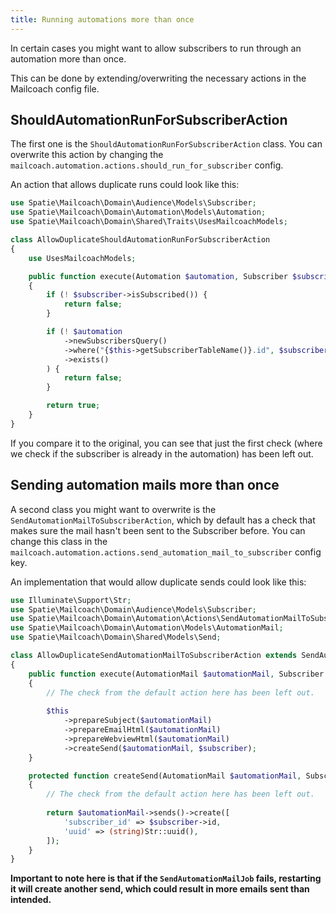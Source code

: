 ```yaml
---
title: Running automations more than once
---
```


In certain cases you might want to allow subscribers to run through an automation more than once.

This can be done by extending/overwriting the necessary actions in the Mailcoach config file.

## ShouldAutomationRunForSubscriberAction

The first one is the `ShouldAutomationRunForSubscriberAction` class. You can overwrite this action by changing the `mailcoach.automation.actions.should_run_for_subscriber` config.

An action that allows duplicate runs could look like this:

```php
use Spatie\Mailcoach\Domain\Audience\Models\Subscriber;
use Spatie\Mailcoach\Domain\Automation\Models\Automation;
use Spatie\Mailcoach\Domain\Shared\Traits\UsesMailcoachModels;

class AllowDuplicateShouldAutomationRunForSubscriberAction
{
    use UsesMailcoachModels;

    public function execute(Automation $automation, Subscriber $subscriber): bool
    {
        if (! $subscriber->isSubscribed()) {
            return false;
        }

        if (! $automation
            ->newSubscribersQuery()
            ->where("{$this->getSubscriberTableName()}.id", $subscriber->id)
            ->exists()
        ) {
            return false;
        }

        return true;
    }
}
```

If you compare it to the original, you can see that just the first check (where we check if the subscriber is already in the automation) has been left out.

## Sending automation mails more than once

A second class you might want to overwrite is the `SendAutomationMailToSubscriberAction`, which by default has a check that makes sure the mail hasn't been sent to the Subscriber before. You can change this class in the `mailcoach.automation.actions.send_automation_mail_to_subscriber` config key.

An implementation that would allow duplicate sends could look like this:

```php
use Illuminate\Support\Str;
use Spatie\Mailcoach\Domain\Audience\Models\Subscriber;
use Spatie\Mailcoach\Domain\Automation\Actions\SendAutomationMailToSubscriberAction;
use Spatie\Mailcoach\Domain\Automation\Models\AutomationMail;
use Spatie\Mailcoach\Domain\Shared\Models\Send;

class AllowDuplicateSendAutomationMailToSubscriberAction extends SendAutomationMailToSubscriberAction
{
    public function execute(AutomationMail $automationMail, Subscriber $subscriber): void
    {
        // The check from the default action here has been left out.
        
        $this
            ->prepareSubject($automationMail)
            ->prepareEmailHtml($automationMail)
            ->prepareWebviewHtml($automationMail)
            ->createSend($automationMail, $subscriber);
    }

    protected function createSend(AutomationMail $automationMail, Subscriber $subscriber): Send
    {
        // The check from the default action here has been left out.
    
        return $automationMail->sends()->create([
            'subscriber_id' => $subscriber->id,
            'uuid' => (string)Str::uuid(),
        ]);
    }
}
```

**Important to note here is that if the `SendAutomationMailJob` fails, restarting it will create another send, which could result in more emails sent than intended.**
